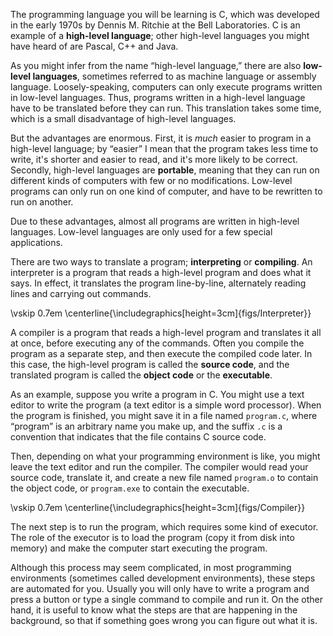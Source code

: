 The programming language you will be learning is C, which was developed in the early 1970s by Dennis M. Ritchie at the Bell Laboratories.  C is an example of a **high-level language**; other high-level languages you might have heard of are Pascal, C++ and Java.

As you might infer from the name “high-level language,” there are also **low-level languages**, sometimes referred to as machine language or assembly language.  Loosely-speaking, computers can only execute programs written in low-level languages.  Thus, programs written in a high-level language have to be translated before they can run.  This translation takes some time, which is a small disadvantage of high-level languages.


But the advantages are enormous.  First, it is *much* easier to program in a high-level language; by “easier” I mean that the program takes less time to write, it's shorter and easier to read, and it's more likely to be correct.  Secondly, high-level languages are **portable**, meaning that they can run on different kinds of computers with few or no modifications.  Low-level programs can only run on one kind of computer, and have to be rewritten to run on another.

Due to these advantages, almost all programs are written in high-level languages.  Low-level languages are only used for a few special applications.


There are two ways to translate a program; **interpreting** or **compiling**.  An interpreter is a program that reads a high-level program and does what it says.  In effect, it translates the program line-by-line, alternately reading lines and carrying out commands.

\vskip 0.7em \centerline{\includegraphics[height=3cm]{figs/Interpreter}}

A compiler is a program that reads a high-level program and translates it all at once, before executing any of the commands. Often you compile the program as a separate step, and then execute the compiled code later.  In this case, the high-level program is called the **source code**, and the translated program is called the **object code** or the **executable**.

As an example, suppose you write a program in C.  You might use a text editor to write the program (a text editor is a simple word processor).  When the program is finished, you might save it in a file named `program.c`, where “program” is an arbitrary name you make up, and the suffix `.c` is a convention that indicates that the file contains C source code.

Then, depending on what your programming environment is like, you might leave the text editor and run the compiler.  The compiler would read your source code, translate it, and create a new file named `program.o` to contain the object code, or `program.exe` to contain the executable. 

\vskip 0.7em \centerline{\includegraphics[height=3cm]{figs/Compiler}}


The next step is to run the program, which requires some kind of executor.  The role of the executor is to load the program (copy it from disk into memory)  and make the computer start executing the program. 


Although this process may seem complicated, in most programming environments (sometimes called development environments), these steps are automated for you.  Usually you will only have to write a program and press a button or type a single command to compile and run it.  On the other hand, it is useful to know what the steps are that are happening in the background, so that if something goes wrong you can figure out what it is.